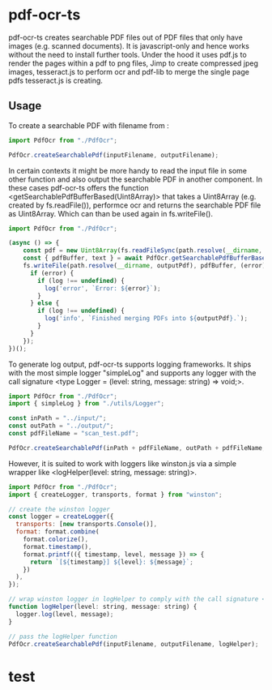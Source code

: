 # pdf-ocr-ts
pdf-ocr-ts creates searchable PDF files out of PDF files that only have images (e.g. scanned documents).
It is javascript-only and hence works without the need to install further tools.
Under the hood it uses pdf.js to render the pages within a pdf to png files, Jimp to create compressed jpeg images, tesseract.js to perform ocr and pdf-lib to merge the single page pdfs tesseract.js is creating.
## Usage
To create a searchable PDF with filename <outputFilename> from <inputFilename>:
```javascript
import PdfOcr from "./PdfOcr";

PdfOcr.createSearchablePdf(inputFilename, outputFilename);
```
In certain contexts it might be more handy to read the input file in some other function and also output the searchable PDF in another component. In these cases pdf-ocr-ts offers the function <getSearchablePdfBufferBased(Uint8Array)> that takes a Uint8Array (e.g. created by fs.readFile()), performce ocr and returns the searchable PDF file as Uint8Array. Which can than be used again in fs.writeFile().
```javascript
import PdfOcr from "./PdfOcr";

(async () => {
    const pdf = new Uint8Array(fs.readFileSync(path.resolve(__dirname, inputPdf)));
    const { pdfBuffer, text } = await PdfOcr.getSearchablePdfBufferBased(pdf);
    fs.writeFile(path.resolve(__dirname, outputPdf), pdfBuffer, (error) => {
      if (error) {
        if (log !== undefined) {
          log('error', `Error: ${error}`);
        }
      } else {
        if (log !== undefined) {
          log('info', `Finished merging PDFs into ${outputPdf}.`);
        }
      }
    });
})();
```
To generate log output, pdf-ocr-ts supports logging frameworks. It ships with the most simple logger "simpleLog" and supports any logger with the call signature <type Logger = (level: string, message: string) => void;>.
```javascript
import PdfOcr from "./PdfOcr";
import { simpleLog } from "./utils/Logger";

const inPath = "../input/";
const outPath = "../output/";
const pdfFileName = "scan_test.pdf";

PdfOcr.createSearchablePdf(inPath + pdfFileName, outPath + pdfFileName, simpleLog);
```
However, it is suited to work with loggers like winston.js via a simple wrapper like <logHelper(level: string, message: string)>.
```javascript
import PdfOcr from "./PdfOcr";
import { createLogger, transports, format } from "winston";

// create the winston logger
const logger = createLogger({
  transports: [new transports.Console()],
  format: format.combine(
    format.colorize(),
    format.timestamp(),
    format.printf(({ timestamp, level, message }) => {
      return `[${timestamp}] ${level}: ${message}`;
    })
  ),
});

// wrap winston logger in logHelper to comply with the call signature <type Logger = (level: string, message: string) => void;>
function logHelper(level: string, message: string) {
  logger.log(level, message);
}

// pass the logHelper function
PdfOcr.createSearchablePdf(inputFilename, outputFilename, logHelper);
```
# test
